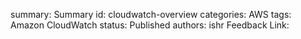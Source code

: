 summary: Summary
id: cloudwatch-overview
categories: AWS
tags: Amazon CloudWatch
status: Published
authors: ishr
Feedback Link: 

